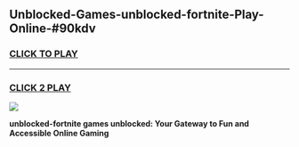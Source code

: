 
## Unblocked-Games-unblocked-fortnite-Play-Online-#90kdv
<h3>
<a href="https://premium.freeplayer.one?title=unblocked-fortnite&ref=27F">CLICK TO PLAY</a></h3>
<hr>

<h3>
<a href="https://premium.freeplayer.one?title=unblocked-fortnite&ref=27F">CLICK 2 PLAY</a>
  
</h3>

<a href="https://premium.freeplayer.one?title=unblocked-fortnite&ref=27F"><img src="https://clearcache.store/games.png"></a>


**unblocked-fortnite games unblocked: Your Gateway to Fun and Accessible Online Gaming**
